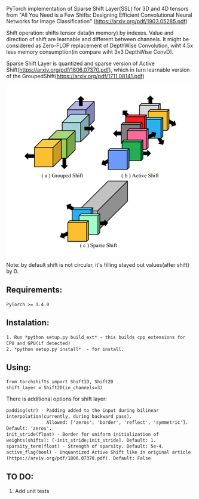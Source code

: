 PyTorch implementation of Sparse Shift Layer(SSL) for 3D and 4D tensors  from "All You Need is a Few Shifts: Designing Efficient Convolutional Neural Networks
for Image Classification" (https://arxiv.org/pdf/1903.05285.pdf) 

Shift operation: shifts tensor data(in memory) by indexes. Value and direction of shift are learnable and different between channels.
It might be considered as Zero-FLOP replacement of DepthWise Convolution, wiht 4.5x less memory consumption(in compare wiht 3x3 DepthWise ConvD).

Sparse Shift Layer is quantized and sparse version of Active Shift(https://arxiv.org/pdf/1806.07370.pdf), which in turn learnable version of the GroupedShift(https://arxiv.org/pdf/1711.08141.pdf)

![alt text](https://github.com/DeadAt0m/ActiveSparseShifts-PyTorch/raw/master/shifts.png "Shifts evolution")


Note: by default shift is not circular, it's filling stayed out values(after shift) by 0.

## Requirements:
    PyTorch >= 1.4.0

## Instalation:
    1. Run *python setup.py build_ext* - this builds cpp extensions for CPU and GPU(if detected)
    2. *python setup.py install*  - for install.
    
## Using:
    
    from torchshifts import Shift1D, Shift2D
    shift_layer = Shift2D(in_channels=3)

There is additional options for shift layer:

    padding(str) - Padding added to the input during bilinear interpolation(currently, during backward pass).
                   Allowed: ['zeros', 'border', 'reflect', 'symmetric']. Default: 'zeros'.
    init_stride(float) - Border for uniform initialization of weights(shifts): [-init_stride;init_stride]. Default: 1.
    sparsity_term(float) - Strength of sparsity. Default: 5e-4.
    active_flag(bool) - Unquantized Active Shift like in original article (https://arxiv.org/pdf/1806.07370.pdf). Default: False


## TO DO:
  1. Add unit tests

